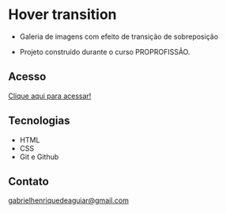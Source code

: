 # Hover transition 
 
 - Galeria de imagens com efeito de transição de sobreposição

 - Projeto construído durante o curso PROPROFISSÃO.

## Acesso

 [Clique aqui para acessar!](https://gabrielaguiar1573.github.io/hoverTransition/)

## Tecnologias

- HTML
- CSS
- Git e Github

## Contato

gabrielhenriquedeaguiar@gmail.com
